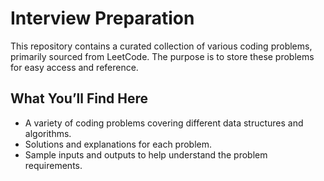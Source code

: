 # Interview Preparation

This repository contains a curated collection of various coding problems, primarily sourced from LeetCode. The purpose is to store these problems for easy access and reference.

## What You’ll Find Here

- A variety of coding problems covering different data structures and algorithms.
- Solutions and explanations for each problem.
- Sample inputs and outputs to help understand the problem requirements.

